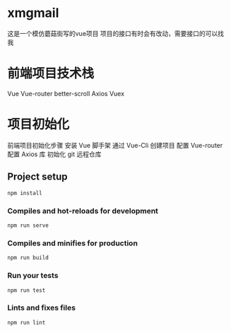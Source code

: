 # xmgmail
这是一个模仿蘑菇街写的vue项目
项目的接口有时会有改动，需要接口的可以找我

# 前端项目技术栈
Vue
Vue-router
better-scroll
Axios
Vuex

# 项目初始化
前端项目初始化步骤
安装 Vue 脚手架
通过 Vue-Cli 创建项目
配置 Vue-router
配置 Axios 库
初始化 git 远程仓库

## Project setup
```
npm install
```

### Compiles and hot-reloads for development
```
npm run serve
```

### Compiles and minifies for production
```
npm run build
```

### Run your tests
```
npm run test
```

### Lints and fixes files
```
npm run lint
```
